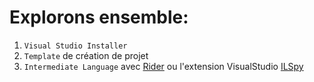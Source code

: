 <!-- .slide: class="exercice" -->

# Explorons ensemble:

1. `Visual Studio Installer`
2. `Template` de création de projet
3. `Intermediate Language` avec [Rider](https://www.jetbrains.com/help/rider/Viewing_Intermediate_Language.html) ou l'extension VisualStudio [ILSpy](https://marketplace.visualstudio.com/items?itemName=SharpDevelopTeam.ILSpy2022)
<!-- .element: class="list-fragment" -->
